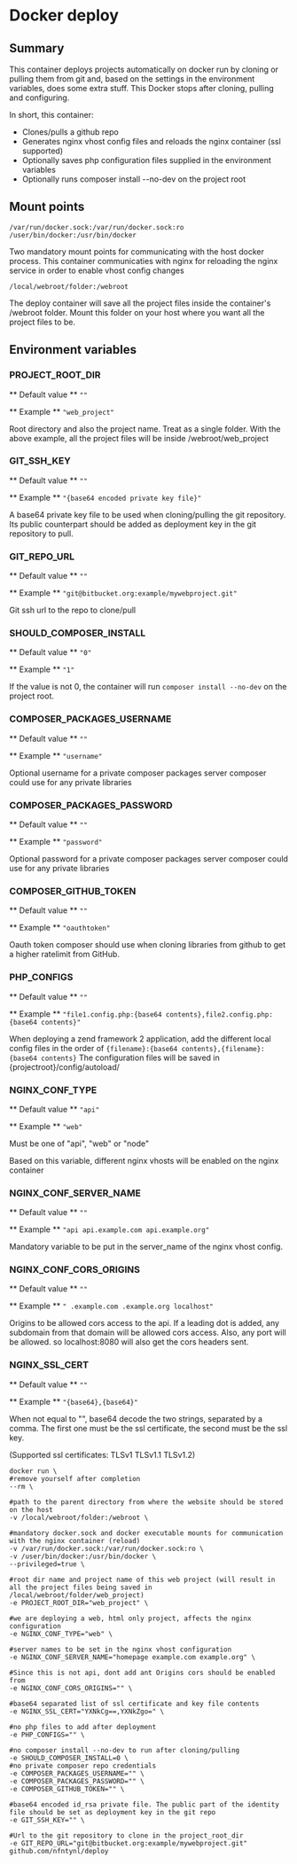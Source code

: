 # Docker deploy
## Summary
This container deploys projects automatically on docker run by cloning or pulling them from git and, based on the settings in the environment variables, does some extra stuff. This Docker stops after cloning, pulling and configuring.

In short, this container:
- Clones/pulls a github repo
- Generates nginx vhost config files and reloads the nginx container (ssl supported)
- Optionally saves php configuration files supplied in the environment variables
- Optionally runs composer install --no-dev on the project root

## Mount points

```
/var/run/docker.sock:/var/run/docker.sock:ro
/user/bin/docker:/usr/bin/docker
```

Two mandatory mount points for communicating with the host docker process. This container communicaties with nginx for reloading the nginx service in order to enable vhost config changes

```
/local/webroot/folder:/webroot
```

The deploy container will save all the project files inside the container's /webroot folder. Mount this folder on your host where you want all the project files to be.

## Environment variables
### PROJECT_ROOT_DIR
** Default value ** `""`

** Example ** `"web_project"`

Root directory and also the project name. Treat as a single folder. With the above example, all the project files will be inside /webroot/web_project

### GIT_SSH_KEY
** Default value ** `""`

** Example ** `"{base64 encoded private key file}"`

A base64 private key file to be used when cloning/pulling the git repository. Its public counterpart should be added as deployment key in the git repository to pull.

### GIT_REPO_URL
** Default value ** `""`

** Example ** `"git@bitbucket.org:example/mywebproject.git"`

Git ssh url to the repo to clone/pull

### SHOULD_COMPOSER_INSTALL
** Default value ** `"0"`

** Example ** `"1"`

If the value is not 0, the container will run `composer install --no-dev` on the project root.

### COMPOSER_PACKAGES_USERNAME
** Default value ** `""`

** Example ** `"username"`

Optional username for a private composer packages server composer could use for any private libraries

### COMPOSER_PACKAGES_PASSWORD
** Default value ** `""`

** Example ** `"password"`

Optional password for a private composer packages server composer could use for any private libraries

### COMPOSER_GITHUB_TOKEN
** Default value ** `""`

** Example ** `"oauthtoken"`

Oauth token composer should use when cloning libraries from github to get a higher ratelimit from GitHub.

### PHP_CONFIGS
** Default value ** `""`

** Example ** `"file1.config.php:{base64 contents},file2.config.php:{base64 contents}"`

When deploying a zend framework 2 application, add the different local config files in the order of `{filename}:{base64 contents},{filename}:{base64 contents}` The configuration files will be saved in {projectroot}/config/autoload/

### NGINX_CONF_TYPE
** Default value ** `"api"`

** Example ** `"web"`

Must be one of "api", "web" or "node"

Based on this variable, different nginx vhosts will be enabled on the nginx container

### NGINX_CONF_SERVER_NAME
** Default value ** `""`

** Example ** `"api api.example.com api.example.org"`

Mandatory variable to be put in the server_name of the nginx vhost config.

### NGINX_CONF_CORS_ORIGINS
** Default value ** `""`

** Example ** `" .example.com .example.org localhost"`

Origins to be allowed cors access to the api. If a leading dot is added, any subdomain from that domain will be allowed cors access. Also, any port will be allowed. so localhost:8080 will also get the cors headers sent.

### NGINX_SSL_CERT
** Default value ** `""`

** Example ** `"{base64},{base64}"`

When not equal to "", base64 decode the two strings, separated by a comma. The first one must be the ssl certificate, the second must be the ssl key.

(Supported ssl certificates: TLSv1 TLSv1.1 TLSv1.2)

```
docker run \
#remove yourself after completion
--rm \

#path to the parent directory from where the website should be stored on the host
-v /local/webroot/folder:/webroot \

#mandatory docker.sock and docker executable mounts for communication with the nginx container (reload)
-v /var/run/docker.sock:/var/run/docker.sock:ro \
-v /user/bin/docker:/usr/bin/docker \
--privileged=true \

#root dir name and project name of this web project (will result in all the project files being saved in /local/webroot/folder/web_project)
-e PROJECT_ROOT_DIR="web_project" \

#we are deploying a web, html only project, affects the nginx configuration
-e NGINX_CONF_TYPE="web" \

#server names to be set in the nginx vhost configuration
-e NGINX_CONF_SERVER_NAME="homepage example.com example.org" \

#Since this is not api, dont add ant Origins cors should be enabled from
-e NGINX_CONF_CORS_ORIGINS="" \

#base64 separated list of ssl certificate and key file contents
-e NGINX_SSL_CERT="YXNkCg==,YXNkZgo=" \

#no php files to add after deployment
-e PHP_CONFIGS="" \

#no composer install --no-dev to run after cloning/pulling
-e SHOULD_COMPOSER_INSTALL=0 \
#no private composer repo credentials
-e COMPOSER_PACKAGES_USERNAME="" \
-e COMPOSER_PACKAGES_PASSWORD="" \
-e COMPOSER_GITHUB_TOKEN="" \

#base64 encoded id_rsa private file. The public part of the identity file should be set as deployment key in the git repo
-e GIT_SSH_KEY="" \

#Url to the git repository to clone in the project_root_dir
-e GIT_REPO_URL="git@bitbucket.org:example/mywebproject.git" github.com/nfntynl/deploy
```
